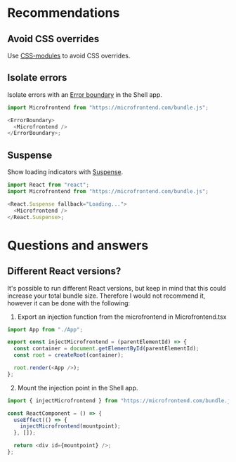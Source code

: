 # Recommendations

## Avoid CSS overrides

Use [CSS-modules](https://vitejs.dev/guide/features#css-modules) to avoid CSS overrides.

## Isolate errors

Isolate errors with an [Error boundary](https://react.dev/reference/react/Component#catching-rendering-errors-with-an-error-boundary) in the Shell app.

```js
import Microfrontend from "https://microfrontend.com/bundle.js";

<ErrorBoundary>
  <Microfrontend />
</ErrorBoundary>;
```

## Suspense

Show loading indicators with [Suspense](https://react.dev/reference/react/Suspense).

```js
import React from "react";
import Microfrontend from "https://microfrontend.com/bundle.js";

<React.Suspense fallback="Loading...">
  <Microfrontend />
</React.Suspense>;
```

# Questions and answers

## Different React versions?

It's possible to run different React versions, but keep in mind that this could
increase your total bundle size. Therefore I would not recommend it, however it can be done
with the following:

1. Export an injection function from the microfrontend in Microfrontend.tsx

```js
import App from "./App";

export const injectMicrofrontend = (parentElementId) => {
  const container = document.getElementById(parentElementId);
  const root = createRoot(container);

  root.render(<App />);
};
```

2. Mount the injection point in the Shell app.

```js
import { injectMicrofrontend } from "https://microfrontend.com/bundle.js";

const ReactComponent = () => {
  useEffect(() => {
    injectMicrofrontend(mountpoint);
  }, []);

  return <div id={mountpoint} />;
};
```

